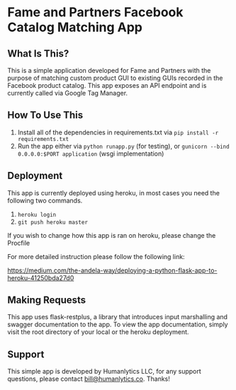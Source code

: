 Fame and Partners Facebook Catalog Matching App
==============================


What Is This?
-------------

This is a simple application developed for Fame and Partners with the purpose of matching custom product GUI to existing
GUIs recorded in the Facebook product catalog. This app exposes an API endpoint and is currently called via 
Google Tag Manager.

How To Use This
---------------

1. Install all of the dependencies in requirements.txt via `pip install -r requirements.txt`
2. Run the app either via `python runapp.py` (for testing), or `gunicorn --bind 0.0.0.0:$PORT application` 
(wsgi implementation)

Deployment
---------------
This app is currently deployed using heroku, in most cases you need the following two commands.

1. `heroku login`
2. `git push heroku master`

If you wish to change how this app is ran on heroku, please change the Procfile

For more detailed instruction please follow the following link:

https://medium.com/the-andela-way/deploying-a-python-flask-app-to-heroku-41250bda27d0


Making Requests
---------------

This app uses flask-restplus, a library that introduces input marshalling and swagger documentation to the app. 
To view the app documentation, simply visit the root directory of your local or the heroku deployment. 

Support
---------------

This simple app is developed by Humanlytics LLC, for any support questions, please contact bill@humanlytics.co. Thanks!